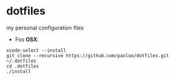 # dotfiles
my personal configuration files

- Fos **OSX**:
```
xcode-select --install
git clone --recursive https://github.com/paoloo/dotfiles.git  ~/.dotfiles
cd .dotfiles
./install
```

